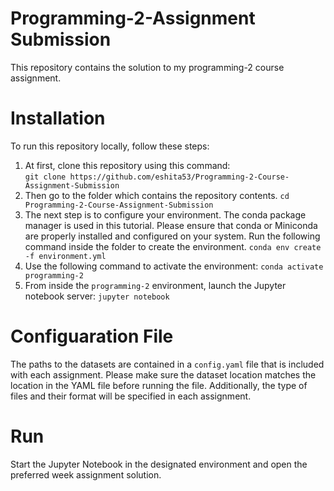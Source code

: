 
# Programming-2-Assignment Submission
This repository contains the solution to my programming-2 course assignment.

# Installation 
To run this repository locally, follow these steps:
1. At first, clone this repository using this command:   
 `git clone https://github.com/eshita53/Programming-2-Course-Assignment-Submission`
2. Then go to the folder which contains the repository contents.
   `cd Programming-2-Course-Assignment-Submission`
3. The next step is to configure your environment. The conda package manager is used in this tutorial. Please ensure that conda or Miniconda are properly installed and configured on your system.
   Run the following command inside the folder to create the environment.
   `conda env create -f environment.yml`
4. Use the following command to activate the environment:
   `conda activate programming-2`
5. From inside the `programming-2` environment, launch the Jupyter notebook server:
   `jupyter notebook`
   
# Configuaration File
The paths to the datasets are contained in a `config.yaml` file that is included with each assignment. Please make sure the dataset location matches the location in the YAML file before running the file. Additionally, the type of files and their format will be specified in each assignment. 

# Run
Start the Jupyter Notebook in the designated environment and open the preferred week assignment solution.
